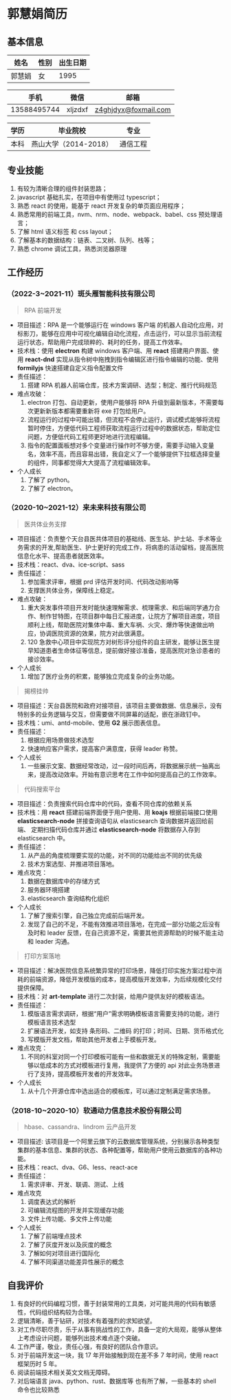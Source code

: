 # 郭慧娟简历

## 基本信息

| 姓名   | 性别 | 出生日期 |
| ------ | ---- | -------- |
| 郭慧娟 | 女   | 1995     |

| 手机        | 微信    | 邮箱                 |
| ----------- | ------- | -------------------- |
| 13588495744 | xljzdxf | z4ghjdyx@foxmail.com |

| 学历 | 毕业院校              | 专业     |
| ---- | --------------------- | -------- |
| 本科 | 燕山大学（2014-2018） | 通信工程 |

## 专业技能

1. 有较为清晰合理的组件封装思路；
2. javascript 基础扎实，在项目中有使用过 typescript；
3. 熟悉 react 的使用，能基于 react 开发复杂的单页面应用程序；
4. 熟悉常用的前端工具，nvm、nrm、node、webpack、babel、css 预处理语言；
5. 了解 html 语义标签 和 css layout；
6. 了解基本的数据结构：链表、二叉树、队列、栈等；
7. 熟悉 chrome 调试工具，熟悉浏览器原理

## 工作经历

### （2022-3~2021-11）斑头雁智能科技有限公司

> RPA 前端开发

- 项目描述：RPA 是一个能够运行在 windows 客户端 的机器人自动化应用，对标影刀，能够在应用中可视化编辑自动化流程，点击运行，可以显示当前流程运行状态，帮助用户完成琐粹的、耗时的任务，提高工作效率。
- 技术栈：使用 **electron** 构建 windows 客户端、用 **react** 搭建用户界面、使用 **react-dnd** 实现从指令树中拖拽到指令编辑区进行指令编辑的功能、使用 **formilyjs** 快速搭建自定义指令配置文件
- 责任描述：
  1. 搭建 RPA 机器人前端仓库，技术方案调研、选型；制定、推行代码规范
- 难点攻破：
  1. electron 打包、自动更新，使用户能够将 RPA 升级到最新版本，不需要每次更新新版本都需要重新将 exe 打包给用户。
  2. 流程运行的过程中可能出错，但流程不会停止运行，调试模式能够将流程暂时停住，方便低代码工程师获取流程运行过程中的数据状态，帮助定位问题，方便低代码工程师更好地进行流程编辑。
  3. 指令的配置面板想对多个变量进行操作时不够方便，需要手动输入变量名，效率不高，而且容易出错，我自定义了一个能够提供下拉框选择变量的组件，同事都觉得大大提高了流程编辑效率。
- 个人成长
  1. 了解了 python。
  2. 了解了 electron。

### （2020-10~2021-12）来未来科技有限公司

> 医共体业务支撑

- 项目描述：负责整个天台县医共体项目的基础线、医生站、护士站、手术等业务需求的开发,帮助医生、护士更好的完成工作，将病患的活动留档，提高医院信息化水平、提高患者就医效率。
- 技术栈：react、dva、ice-script、sass
- 责任描述：
  1. 参加需求评审，根据 prd 评估开发时间、代码改动影响等
  2. 支撑医共体业务，保障线上稳定。
- 难点攻破：
  1. 重大突发事件项目开发时能快速理解需求、梳理需求、和后端同学通力合作、制作甘特图，在项目群中每日汇报进度，让院方了解项目进度，项目顺利上线，帮助医院对集体中毒、重大车祸、火灾、爆炸等快速做出响应，协调医院资源的效果，院方对此很满意。
  2. 120 急救中心项目中实现院方对树形评分组件的自主研发，能够让医生提早知道患者生命体征等信息，提前做好接诊准备，提高医院对急诊患者的接诊效率。
- 个人成长
  1. 增加了医疗业务的积累，能够独立完成复杂的业务功能。

> 揭榜挂帅

- 项目描述：天台县医院和政府对接项目，该项目主要做数据、信息展示，没有特别多的业务逻辑与交互，但需要做不同屏幕的适配，嵌在浙政钉中。
- 技术栈：umi、antd-mobile、使用 **G2** 展示图表信息。
- 责任描述：
  1. 根据应用场景做技术选型
  2. 快速响应客户需求，提高客户满意度，获得 leader 称赞。
- 个人成长
  1. 一些展示文案、数据经常改动，过一段时间后再，将数据展示统一抽离出来，提高改动效率。开始有意识思考在工作中如何提高自己的工作效率。

> 代码搜索平台

- 项目描述：负责搜索代码仓库中的代码，查看不同仓库的依赖关系
- 技术栈：用 **react** 搭建前端界面便于用户使用、用 **koajs** 根据前端接口使用 **elasticsearch-node** 拼接查询语句从 elasticsearch 查询数据并返回给前端、 定期扫描代码仓库并通过 **elasticsearch-node** 将数据存入存到 elasticsearch 中。
- 责任描述：
  1. 从产品的角度梳理要实现的功能，对不同的功能给出不同的优先级
  2. 技术方案选型、并推进项目落地。
- 难点攻克：
  1. 数据在数据库中的存储方式
  2. 服务器环境搭建
  3. elasticsearch 查询结构化组织
- 个人成长
  1. 了解了搜索引擎，自己独立完成前后端开发。
  2. 发现了自己的不足，不能有效推进项目落地，在完成一部分功能之后没有及时和 leader 反馈，在自己资源不足，需要其他资源帮助的时候不能主动和 leader 沟通。

> 打印方案落地

- 项目描述：解决医院信息系统繁异常的打印场景，降低打印实施方案过程中消耗的前端资源，降低开发模版的成本，提高模版开发效率，为后续规模化交付提供保障。
- 技术栈：对 **art-template** 进行二次封装，给用户提供友好的模板语法。
- 责任描述：
  1. 模版语言需求调研，根据“用户”需求明确模板语言需要支持的功能，进行模板语言技术选型
  2. 扩展语法开发，如支持 条形码、二维码 的打印；时间、日期、货币格式化
  3. 写模版开发文档，帮助其他开发者上手模板开发。
- 难点攻克：
  1. 不同的科室对同一个打印模板可能有一些和数据无关的特殊定制，需要能够以低成本的方式对模板进行复用，我提供了方便的 api 对此业务场景进行了支持，提高模板开发者的开发效率。
- 个人成长
  1. 从十几个开源仓库中选出适合的模板库，可以通过定制满足需求场景。

### （2018-10~2020-10）软通动力信息技术股份有限公司

> hbase、cassandra、lindrom 云产品开发

- 项目描述: 该项目是一个阿里云旗下的云数据库管理系统，分别展示各种类型集群的基本信息、集群的状态、各种配置等，帮助用户使用云数据库的各种功能。
- 技术栈：react、dva、G6、less、react-ace
- 责任描述：
  1. 需求评审、开发、联调、测试、上线
- 难点攻克
  1. 调度表达式的解析
  2. 可编辑流程图的开发并实现缓存功能
  3. 文件上传功能、多文件上传功能
- 个人成长
  1. 了解了前端埋点技术
  2. 了解了灰度开发以及灰度的概念
  3. 了解如何对项目进行国际化
  4. 了解不同渠道功能差异性展示的概念

## 自我评价

1. 有良好的代码编程习惯，善于封装常用的工具类，对可能共用的代码有敏感性，代码组织结构较为合理。
2. 逻辑清晰，善于钻研，对技术有着强烈的求知欲望。
3. 对工作尽职尽责，乐于从事有挑战性的工作，具备一定的大局观，能够从整体上考虑设计问题，能够列出技术难点逐个突破。
4. 工作严谨，敬业，责任心强，有良好的团队合作意识。
5. 对于前端开发这一块，我 17 年开始接触到现在差不多 7 年时间，使用 react 框架历时 5 年。
6. 阅读前端技术相关英文文档无障碍。
7. 对后端语言 java、python、rust、数据库等 也有所了解，一些基本的 shell 命令也比较熟悉
